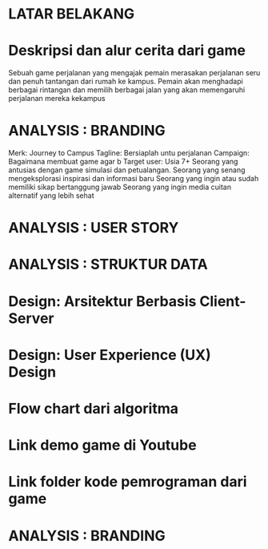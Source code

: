 # LATAR BELAKANG
# Deskripsi dan alur cerita dari game
Sebuah game perjalanan yang mengajak pemain merasakan perjalanan seru dan penuh tantangan dari rumah ke kampus. Pemain akan menghadapi berbagai rintangan dan memilih berbagai jalan yang akan memengaruhi perjalanan mereka kekampus
# ANALYSIS : BRANDING
Merk: Journey to Campus
Tagline: Bersiaplah untu perjalanan
Campaign: Bagaimana membuat game agar b
Target user:
Usia 7+
Seorang yang antusias dengan game simulasi dan petualangan.
Seorang yang senang mengeksplorasi inspirasi dan informasi baru
Seorang yang ingin atau sudah memiliki sikap bertanggung jawab
Seorang yang ingin media cuitan alternatif yang lebih sehat

# ANALYSIS : USER STORY
# ANALYSIS : STRUKTUR DATA
# Design: Arsitektur Berbasis Client-Server
# Design: User Experience (UX) Design
# Flow chart dari algoritma
# Link demo game di Youtube
# Link folder kode pemrograman dari game
# ANALYSIS : BRANDING








